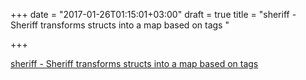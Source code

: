 +++
date = "2017-01-26T01:15:01+03:00"
draft = true
title = "sheriff - Sheriff transforms structs into a map based on tags "

+++

<p><a href="https://t.co/hFiBsLRSSG">sheriff - Sheriff transforms structs into a map based on tags </a></p>
